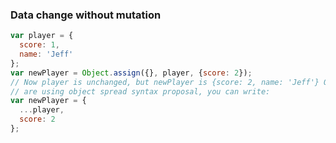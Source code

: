 ### Data change without mutation

```javascript
var player = {
  score: 1,
  name: 'Jeff'
};
var newPlayer = Object.assign({}, player, {score: 2});
// Now player is unchanged, but newPlayer is {score: 2, name: 'Jeff'} Or if you
// are using object spread syntax proposal, you can write:
var newPlayer = {
  ...player,
  score: 2
};
```

